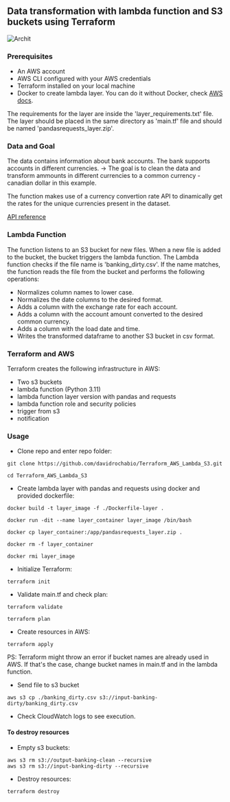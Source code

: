 ## Data transformation with lambda function and S3 buckets using Terraform

![Archit](https://github.com/davidrochabio/Terraform_AWS_Lambda_S3/assets/62852893/8bf2b2fc-1b33-4ac6-80d8-41fea08f9800)

### Prerequisites
- An AWS account
- AWS CLI configured with your AWS credentials
- Terraform installed on your local machine
- Docker to create lambda layer. You can do it without Docker, check [AWS docs](https://docs.aws.amazon.com/lambda/latest/dg/chapter-layers.html).

The requirements for the layer are inside the 'layer_requirements.txt' file.
The layer should be placed in the same directory as 'main.tf' file and should be named 'pandasrequests_layer.zip'. 

### Data and Goal
The data contains information about bank accounts. The bank supports accounts in different currencies.
-> The goal is to clean the data and transform ammounts in different currencies to a common currency - canadian dollar in this example.

The function makes use of a currency convertion rate API to dinamically get the rates for the unique currencies present in the dataset.

[API reference](https://www.exchangerate-api.com/docs/free)

### Lambda Function
The function listens to an S3 bucket for new files.
When a new file is added to the bucket, the bucket triggers the lambda function. 
The Lambda function checks if the file name is 'banking_dirty.csv'.
If the name matches, the function reads the file from the bucket and performs the following operations:
- Normalizes column names to lower case.
- Normalizes the date columns to the desired format.
- Adds a column with the exchange rate for each account.
- Adds a column with the account amount converted to the desired common currency.
- Adds a column with the load date and time.
- Writes the transformed dataframe to another S3 bucket in csv format.

### Terraform and AWS 
Terraform creates the following infrastructure in AWS:
- Two s3 buckets
- lambda function (Python 3.11)
- lambda function layer version with pandas and requests 
- lambda function role and security policies
- trigger from s3
- notification

### Usage
- Clone repo and enter repo folder:
```
git clone https://github.com/davidrochabio/Terraform_AWS_Lambda_S3.git

cd Terraform_AWS_Lambda_S3
```

- Create lambda layer with pandas and requests using docker and provided dockerfile:
```
docker build -t layer_image -f ./Dockerfile-layer .

docker run -dit --name layer_container layer_image /bin/bash

docker cp layer_container:/app/pandasrequests_layer.zip .

docker rm -f layer_container

docker rmi layer_image
```

- Initialize Terraform:
```
terraform init
```

- Validate main.tf and check plan:
```
terraform validate

terraform plan
```

- Create resources in AWS:
```
terraform apply
```
PS: Terraform might throw an error if bucket names are already used in AWS. If that's the case, change bucket names in main.tf and in the lambda function.
- Send file to s3 bucket
```
aws s3 cp ./banking_dirty.csv s3://input-banking-dirty/banking_dirty.csv
```

- Check CloudWatch logs to see execution.

#### To destroy resources
- Empty s3 buckets:
```
aws s3 rm s3://output-banking-clean --recursive
aws s3 rm s3://input-banking-dirty --recursive
```

- Destroy resources:
```
terraform destroy
```
